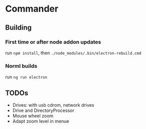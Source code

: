 # Commander
## Building
### First time or after node addon updates
run ```npm install```, then ```./node_modules/.bin/electron-rebuild.cmd```

### Norml builds
run ```ng run electron```
## TODOs
* Drives: with usb cdrom, network drives
* Drive and DirectoryProcessor
* Mouse wheel zoom
* Adapt zoom level in menue



